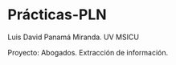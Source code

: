 # Prácticas-PLN
Luis David Panamá Miranda. UV MSICU


Proyecto: Abogados. Extracción de información.